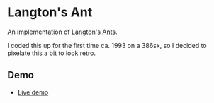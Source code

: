 # Langton's Ant

An implementation of [Langton's
Ants](https://en.wikipedia.org/wiki/Langton%27s_ant).

I coded this up for the first time ca. 1993 on a 386sx, so I decided to
pixelate this a bit to look retro.

## Demo

* [Live demo](https://beejjorgensen.github.io/html-vants/)
